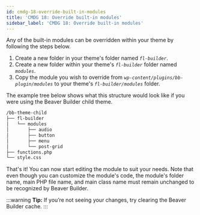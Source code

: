 ```yaml
---
id: cmdg-18-override-built-in-modules
title: 'CMDG 18: Override built-in modules'
sidebar_label: 'CMDG 18: Override built-in modules'
---
```


Any of the built-in modules can be overridden within your theme by following
the steps below.

  1. Create a new folder in your theme's folder named _`fl-builder`_.
  2. Create a new folder within your theme's _`fl-builder`_ folder named _`modules`_.
  3. Copy the module you wish to override from _`wp-content/plugins/bb-plugin/modules`_ to your theme's _`fl-builder/modules`_ folder.

The example tree below shows what this structure would look like if you were using the Beaver Builder child theme.

```bash
/bb-theme-child
├── fl-builder
│   └── modules
│       ├── audio
│       ├── button
│       ├── menu
│       └── post-grid
├── functions.php
└── style.css
```

That's it! You can now start editing the module to suit your needs. Note that
even though you can customize the module's code, the module's folder name,
main PHP file name, and main class name must remain unchanged to be recognized
by Beaver Builder.

:::warning **Tip:**
If you’re not seeing your changes, try clearing the Beaver Builder
cache.
:::
